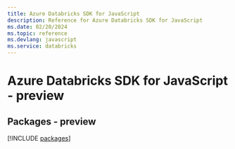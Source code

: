 ```yaml
---
title: Azure Databricks SDK for JavaScript
description: Reference for Azure Databricks SDK for JavaScript
ms.date: 02/20/2024
ms.topic: reference
ms.devlang: javascript
ms.service: databricks
---
```

# Azure Databricks SDK for JavaScript - preview
## Packages - preview
[!INCLUDE [packages](databricks-index.md)]